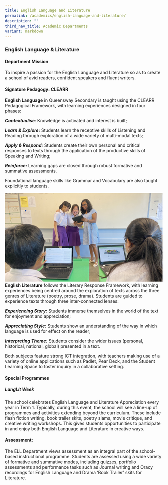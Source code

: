 ```yaml
---
title: English Language and Literature
permalink: /academics/english-language-and-literature/
description: ""
third_nav_title: Academic Departments
variant: markdown
---
```

### English Language & Literature

#### Department Mission

To inspire a passion for the English Language and Literature so as to create a school of avid readers, confident speakers and fluent writers.

  

#### Signature Pedagogy: CLEARR

**English Language** in Queensway Secondary is taught using the CLEARR Pedagogical Framework, with learning experiences designed in four phases:
 
***Contextualise***: Knowledge is activated and interest is built;

  

_**Learn & Explore:**_ Students learn the receptive skills of Listening and Reading through exploration of a wide variety of multi-modal texts;

  
**_Apply & Respond:_** Students create their own personal and critical responses to texts through the application of the productive skills of Speaking and Writing;

**_Reinforce:_** Learning gaps are closed through robust formative and summative assessments. 

Foundational language skills like Grammar and Vocabulary are also taught explicitly to students.


![](/images/USE.jpeg)
**English Literature** follows the Literary Response Framework, with learning experiences being centred around the exploration of texts across the three genres of Literature (poetry, prose, drama). Students are guided to experience texts through three inter-connected lenses:

  

**_Experiencing Story:_** Students immerse themselves in the world of the text for enjoyment and appreciation;

_**Appreciating Style:**_ Students show an understanding of the way in which language is used for effect on the reader;

  
**_Interpreting Theme:_** Students consider the wider issues (personal, historical, national, global) presented in a text.

  

Both subjects feature strong ICT integration, with teachers making use of a variety of online applications such as Padlet, Pear Deck, and the Student Learning Space to foster inquiry in a collaborative setting.

#### Special Programmes  


##### LangLit Week

The school celebrates English Language and Literature Appreciation every year in Term 1. Typically, during this event, the school will see a line-up of programmes and activities extending beyond the curriculum. These include flash fiction writing, book trailer skits, poetry slams, movie critique, and creative writing workshops. This gives students opportunities to participate in and enjoy both English Language and Literature in creative ways.

#### Assessment:  

The ELL Department views assessment as an integral part of the school-based instructional programme. Students are assessed using a wide variety of formative and summative modes, including quizzes, portfolio assessments and performance tasks such as Journal writing and Oracy recordings for English Language and Drama ‘Book Trailer’ skits for Literature.